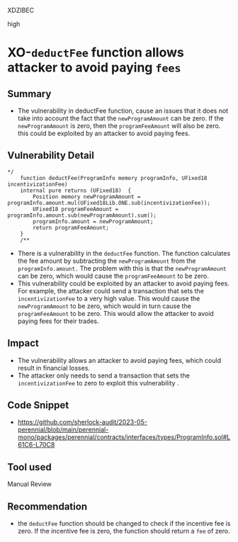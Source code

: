XDZIBEC

high

# XO-`deductFee` function allows attacker to avoid paying `fees`

## Summary
- The vulnerability in deductFee function, cause an issues  that it does not take into account the fact that the `newProgramAmount` can be zero. If the `newProgramAmount` is zero, then the `programFeeAmount` will also be zero. this could be exploited by an attacker to avoid paying fees.
## Vulnerability Detail
```solidity
*/
    function deductFee(ProgramInfo memory programInfo, UFixed18 incentivizationFee)
    internal pure returns (UFixed18)  {
        Position memory newProgramAmount = programInfo.amount.mul(UFixed18Lib.ONE.sub(incentivizationFee));
        UFixed18 programFeeAmount = programInfo.amount.sub(newProgramAmount).sum();
        programInfo.amount = newProgramAmount;
        return programFeeAmount;
    }
    /**
```
- There is a vulnerability  in the `deductFee` function. The function calculates the fee amount by subtracting the `newProgramAmount` from the `programInfo.amount.` The problem with this is that the `newProgramAmount` can be zero, which would cause the `programFeeAmount` to be zero.
- This vulnerability  could be exploited by an attacker to avoid paying fees. For example, the attacker could send a transaction that sets the `incentivizationFee` to a very high value. This would cause the `newProgramAmount` to be zero, which would in turn cause the `programFeeAmount` to be zero. This would allow the attacker to avoid paying fees for their trades.
## Impact
-  The vulnerability allows an attacker to avoid paying fees, which could result in financial losses.
-  The attacker only needs to send a transaction that sets the `incentivizationFee` to zero to exploit this vulnerability .
## Code Snippet
- https://github.com/sherlock-audit/2023-05-perennial/blob/main/perennial-mono/packages/perennial/contracts/interfaces/types/ProgramInfo.sol#L61C6-L70C8
## Tool used

Manual Review

## Recommendation
- the `deductFee` function should be changed to check if the incentive fee is zero. If the incentive fee is zero, the function should return a `fee` of zero.